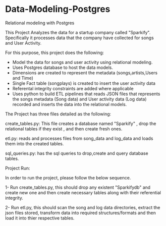 # Data-Modeling-Postgres
Relational modeling with Postgres

This Project Analyzes the data for a startup company called "Sparkify". Specifically it processes data that the company have collected for songs and User Activity.

For this purpose, this project does the following:

- Model the data for songs and user activity using relational modeling.
- Uses Postgres database to host the data models.
- Dimensions are created to represent the metadata (songs,artists,Users and Time)
- Single Fact table (songplays) is created to insert the user activity data
- Referental integrity constraints are added where applicable
- Uses python to build ETL pipelines that reads JSON files that represents the songs metadata   (Song data) and User activity data (Log data) recorded     and inserts the data into the relational models.

The Project has three files detailed as the following:

create_tables.py: This file creates a database named "Sparkify" , drop the relational tables if they exist , and then create fresh ones.

etl.py: reads and processes files from song_data and log_data and loads them into the created tables. 

sql_queries.py: has the sql queries to drop,create and query database tables.

Project Run:

In order to run the project, please follow the below sequence.

1- Run create_tables.py, this should drop any existent "Sparkifydb" and create new one and then create necessary tables along with their referential integrity.

2- Run etl.py, this should scan the song and log data directories, extract the json files stored, transform data into required structures/formats and then load it into thier respective tables.


